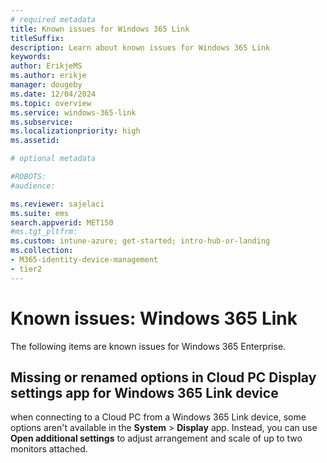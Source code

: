 ```yaml
---
# required metadata
title: Known issues for Windows 365 Link
titleSuffix:
description: Learn about known issues for Windows 365 Link
keywords:
author: ErikjeMS  
ms.author: erikje
manager: dougeby
ms.date: 12/04/2024
ms.topic: overview
ms.service: windows-365-link
ms.subservice:
ms.localizationpriority: high
ms.assetid: 

# optional metadata

#ROBOTS:
#audience:

ms.reviewer: sajelaci
ms.suite: ems
search.appverid: MET150
#ms.tgt_pltfrm:
ms.custom: intune-azure; get-started; intro-hub-or-landing
ms.collection:
- M365-identity-device-management
- tier2
---
```


# Known issues: Windows 365 Link

The following items are known issues for Windows 365 Enterprise.

## Missing or renamed options in Cloud PC Display settings app for Windows 365 Link device <!--53427829-->

when connecting to a Cloud PC from a Windows 365 Link device, some options aren't available in the **System** > **Display** app. Instead, you can use **Open additional settings** to adjust arrangement and scale of up to two monitors attached.
